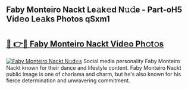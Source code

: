 ## Faby Monteiro Nackt Le𝚊k𝚎d N𝚞𝚍e - Part-oH5 Vid𝚎o Le𝚊ks Photos qSxm1

# <h2><a href="http://fb7xagy.evod.top/?m=Faby+Monteiro+Nackt">🔗 👉🔴 Faby Monteiro Nackt Vid𝚎o Ph𝚘t𝚘s</a></h2>

[![Faby Monteiro Nackt N𝚞d𝚎s](https://i.imgur.com/8V9OHl7.gif)](http://fb7xagy.evod.top/?m=Faby+Monteiro+Nackt)
Social media personality Faby Monteiro Nackt known for their dance and lifestyle content. Faby Monteiro Nackt public image is one of charisma and charm, but he's also known for his fierce determination and unwavering commitment. 
